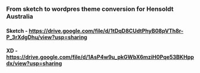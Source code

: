 ### From sketch to wordpres theme conversion for Hensoldt Australia
#### Sketch - https://drive.google.com/file/d/1tDqD8CUdtPhyB08pVTh8r-P_3rXdgDhu/view?usp=sharing
#### XD - https://drive.google.com/file/d/1AsP4w9u_pkGWbX6mziH0Pqe53BKHppdx/view?usp=sharing
